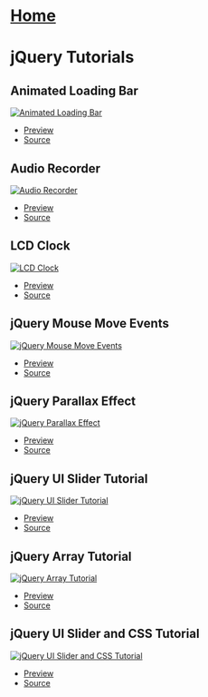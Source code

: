 # [Home](https://stephino.github.io)

# jQuery Tutorials

## Animated Loading Bar

[![Animated Loading Bar](https://img.youtube.com/vi/_679Fjq9yYg/0.jpg)](https://youtu.be/_679Fjq9yYg)

   * [Preview](https://stephino.github.io/tutorials/679Fjq9yYg/)
   * [Source](https://github.com/Stephino/stephino.github.io/tree/master/tutorials/679Fjq9yYg)

## Audio Recorder

[![Audio Recorder](https://img.youtube.com/vi/B3wWIsNHPk4/0.jpg)](https://youtu.be/B3wWIsNHPk4)

   * [Preview](https://stephino.github.io/tutorials/B3wWIsNHPk4/)
   * [Source](https://github.com/Stephino/stephino.github.io/tree/master/tutorials/B3wWIsNHPk4)

## LCD Clock

[![LCD Clock](https://img.youtube.com/vi/aM0R0Foqd1c/0.jpg)](https://youtu.be/aM0R0Foqd1c)

   * [Preview](https://stephino.github.io/tutorials/aM0R0Foqd1c/)
   * [Source](https://github.com/Stephino/stephino.github.io/tree/master/tutorials/aM0R0Foqd1c)

## jQuery Mouse Move Events

[![jQuery Mouse Move Events](https://img.youtube.com/vi/EH0sa5CfubY/0.jpg)](https://youtu.be/EH0sa5CfubY)

   * [Preview](https://stephino.github.io/tutorials/EH0sa5CfubY/)
   * [Source](https://github.com/Stephino/stephino.github.io/tree/master/tutorials/EH0sa5CfubY)

## jQuery Parallax Effect

[![jQuery Parallax Effect](https://img.youtube.com/vi/51kG1Midf4s/0.jpg)](https://youtu.be/51kG1Midf4s)

   * [Preview](https://stephino.github.io/tutorials/51kG1Midf4s/)
   * [Source](https://github.com/Stephino/stephino.github.io/tree/master/tutorials/51kG1Midf4s)

## jQuery UI Slider Tutorial

[![jQuery UI Slider Tutorial](https://img.youtube.com/vi/WalvXCctgBs/0.jpg)](https://youtu.be/WalvXCctgBs)

   * [Preview](https://stephino.github.io/tutorials/WalvXCctgBs/)
   * [Source](https://github.com/Stephino/stephino.github.io/tree/master/tutorials/WalvXCctgBs)

## jQuery Array Tutorial

[![jQuery Array Tutorial](https://img.youtube.com/vi/7wpQiJGPwm4/0.jpg)](https://youtu.be/7wpQiJGPwm4)

   * [Preview](https://stephino.github.io/tutorials/7wpQiJGPwm4/)
   * [Source](https://github.com/Stephino/stephino.github.io/tree/master/tutorials/7wpQiJGPwm4)

## jQuery UI Slider and CSS Tutorial

[![jQuery UI Slider and CSS Tutorial](https://img.youtube.com/vi/2VzBU9fq7eE/0.jpg)](https://youtu.be/2VzBU9fq7eE)

   * [Preview](https://stephino.github.io/tutorials/2VzBU9fq7eE/)
   * [Source](https://github.com/Stephino/stephino.github.io/tree/master/tutorials/2VzBU9fq7eE)